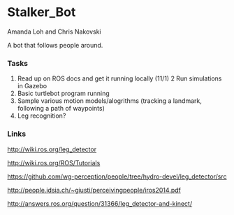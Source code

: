 # Stalker_Bot
Amanda Loh and Chris Nakovski

A bot that follows people around.

### Tasks
1. Read up on ROS docs and get it running locally (11/1)
2 Run simulations in Gazebo
3. Basic turtlebot program running
4. Sample various motion models/alogrithms (tracking a landmark, following a path of waypoints)
5. Leg recognition?


### Links
http://wiki.ros.org/leg_detector

http://wiki.ros.org/ROS/Tutorials

https://github.com/wg-perception/people/tree/hydro-devel/leg_detector/src

http://people.idsia.ch/~giusti/perceivingpeople/iros2014.pdf

http://answers.ros.org/question/31366/leg_detector-and-kinect/
